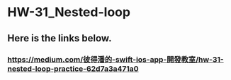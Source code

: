# HW-31_Nested-loop
## Here is the links below.
### https://medium.com/彼得潘的-swift-ios-app-開發教室/hw-31-nested-loop-practice-62d7a3a471a0
